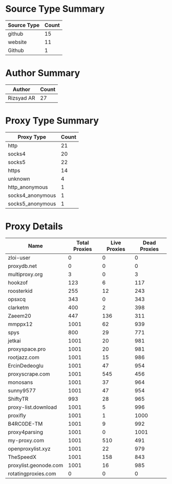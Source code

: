 # Source Type Summary

| Source Type | Count |
|-------------|-------|
| github | 15 |
| website | 11 |
| Github | 1 |


# Author Summary

| Author | Count |
|--------|-------|
| Rizsyad AR | 27 |


# Proxy Type Summary

| Proxy Type | Count |
|------------|-------|
| http | 21 |
| socks4 | 20 |
| socks5 | 22 |
| https | 14 |
| unknown | 4 |
| http_anonymous | 1 |
| socks4_anonymous | 1 |
| socks5_anonymous | 1 |


# Proxy Details

| Name | Total Proxies | Live Proxies | Dead Proxies |
|------|---------------|--------------|---------------|
| zloi-user | 0 | 0 | 0 |
| proxydb.net | 0 | 0 | 0 |
| multiproxy.org | 3 | 0 | 3 |
| hookzof | 123 | 6 | 117 |
| roosterkid | 255 | 12 | 243 |
| opsxcq | 343 | 0 | 343 |
| clarketm | 400 | 2 | 398 |
| Zaeem20 | 447 | 136 | 311 |
| mmppx12 | 1001 | 62 | 939 |
| spys | 800 | 29 | 771 |
| jetkai | 1001 | 20 | 981 |
| proxyspace.pro | 1001 | 20 | 981 |
| rootjazz.com | 1001 | 15 | 986 |
| ErcinDedeoglu | 1001 | 47 | 954 |
| proxyscrape.com | 1001 | 545 | 456 |
| monosans | 1001 | 37 | 964 |
| sunny9577 | 1001 | 47 | 954 |
| ShiftyTR | 993 | 28 | 965 |
| proxy-list.download | 1001 | 5 | 996 |
| proxifly | 1001 | 1 | 1000 |
| B4RC0DE-TM | 1001 | 9 | 992 |
| proxy4parsing | 1001 | 0 | 1001 |
| my-proxy.com | 1001 | 510 | 491 |
| openproxylist.xyz | 1001 | 22 | 979 |
| TheSpeedX | 1001 | 158 | 843 |
| proxylist.geonode.com | 1001 | 16 | 985 |
| rotatingproxies.com | 0 | 0 | 0 |
